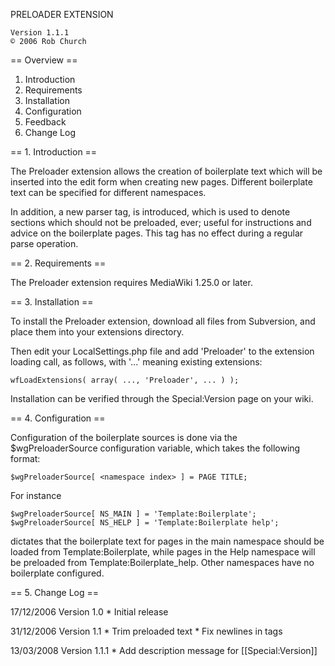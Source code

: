 PRELOADER EXTENSION

	Version 1.1.1
	© 2006 Rob Church

== Overview ==

1. Introduction
2. Requirements
3. Installation
4. Configuration
5. Feedback
6. Change Log

== 1. Introduction ==

The Preloader extension allows the creation of boilerplate text which will
be inserted into the edit form when creating new pages. Different boilerplate
text can be specified for different namespaces.

In addition, a new parser tag, <nopreload> is introduced, which is used to
denote sections which should not be preloaded, ever; useful for instructions
and advice on the boilerplate pages. This tag has no effect during a regular
parse operation.

== 2. Requirements ==

The Preloader extension requires MediaWiki 1.25.0 or later.

== 3. Installation ==

To install the Preloader extension, download all files from Subversion, and
place them into your extensions directory.

Then edit your LocalSettings.php file and add 'Preloader' to the extension
loading call, as follows, with '...' meaning existing extensions:

	wfLoadExtensions( array( ..., 'Preloader', ... ) );

Installation can be verified through the Special:Version page on your wiki.

== 4. Configuration ==

Configuration of the boilerplate sources is done via the $wgPreloaderSource
configuration variable, which takes the following format:

	$wgPreloaderSource[ <namespace index> ] = PAGE TITLE;

For instance

	$wgPreloaderSource[ NS_MAIN ] = 'Template:Boilerplate';
	$wgPreloaderSource[ NS_HELP ] = 'Template:Boilerplate help';

dictates that the boilerplate text for pages in the main namespace should be
loaded from Template:Boilerplate, while pages in the Help namespace will be
preloaded from Template:Boilerplate_help. Other namespaces have no boilerplate
configured.

== 5. Change Log ==

17/12/2006
Version 1.0
	* Initial release

31/12/2006
Version 1.1
	* Trim preloaded text
	* Fix newlines in <nopreload></nopreload> tags

13/03/2008
Version 1.1.1
	* Add description message for [[Special:Version]]